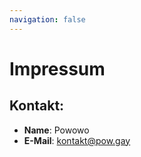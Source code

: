 ```yaml
---
navigation: false
---
```


# Impressum

## Kontakt:
* **Name**: Powowo
* **E-Mail**: kontakt@pow.gay  
